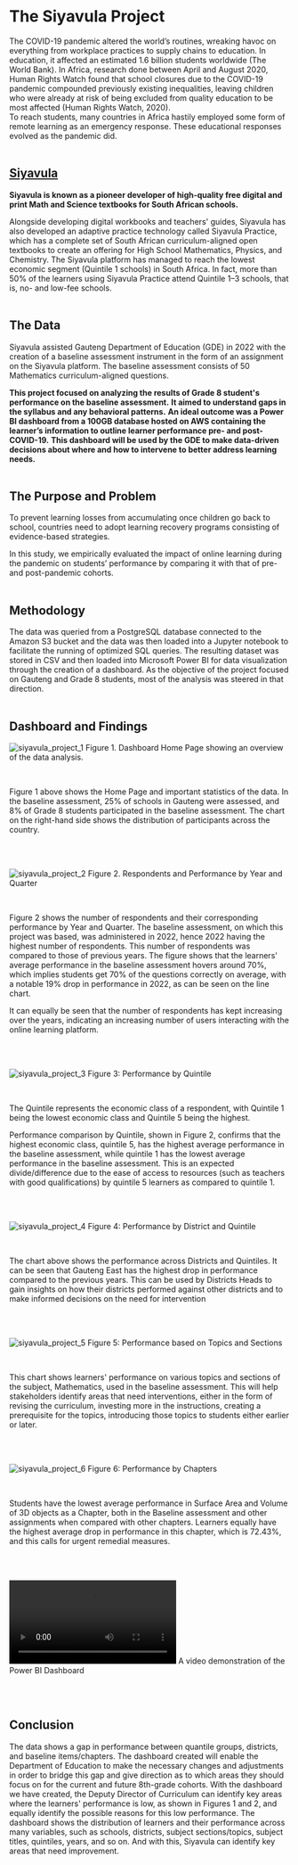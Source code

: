 # The Siyavula Project

The COVID-19 pandemic altered the world’s routines, wreaking havoc on everything from workplace practices to supply chains
to education. In education, it affected an estimated 1.6 billion students worldwide (The World Bank). In Africa, research done 
between April and August 2020, Human Rights Watch found that school closures due to the COVID-19 pandemic compounded
previously existing inequalities, leaving children who were already at risk of being excluded from quality education to be most
affected (Human Rights Watch, 2020).
<br>
To reach students, many countries in Africa hastily employed some form of remote learning as an emergency response. These
educational responses evolved as the pandemic did.
<br>
<br>

## [Siyavula](https://www.siyavula.com/)

**Siyavula is known as a pioneer developer of high-quality free digital and print Math and Science textbooks for South African
schools.**

Alongside developing digital workbooks and teachers' guides, Siyavula has also developed an adaptive practice technology called 
Siyavula Practice, which has a complete set of South African curriculum-aligned open textbooks to create an offering for High 
School Mathematics, Physics, and Chemistry. The Siyavula platform has managed to reach the lowest economic segment 
(Quintile 1 schools) in South Africa. In fact, more than 50% of the learners using Siyavula Practice attend Quintile 1–3 schools, 
that is, no- and low-fee schools.
<br>
<br>

## The Data

Siyavula assisted Gauteng Department of Education (GDE) in 2022 with the creation of a baseline assessment instrument in the form of 
an assignment on the Siyavula platform. The baseline assessment consists of 50 Mathematics curriculum-aligned questions.

**This project focused on analyzing the results of Grade 8 student's performance on the baseline assessment.** 
**It aimed to understand gaps in the syllabus and any behavioral patterns.**
**An ideal outcome was a Power BI dashboard from a 100GB database hosted on AWS containing the learner’s information to outline learner performance pre- and post-COVID-19.**
**This dashboard will be used by the GDE to make data-driven decisions about where and how to intervene to better address learning needs.**
<br>
<br>

## The Purpose and Problem

To prevent learning losses from accumulating once children go back to school, countries need to adopt learning recovery
programs consisting of evidence-based strategies.

In this study, we empirically evaluated the impact of online learning during the pandemic on students’ performance by comparing 
it with that of pre- and post-pandemic cohorts.
<br>
<br>

## Methodology

The data was queried from a PostgreSQL database connected to the Amazon S3 bucket and the data was then loaded into a Jupyter notebook to 
facilitate the running of optimized SQL queries. The resulting dataset was stored in CSV and then loaded into Microsoft Power BI for data 
visualization through the creation of a dashboard. As the objective of the project focused on Gauteng and Grade 8 students, most of the 
analysis was steered in that direction.
<br>
<br>

## Dashboard and Findings


![siyavula_project_1](images/siyavula_project_1.PNG)
Figure 1. Dashboard Home Page showing an overview of the data analysis.

<br>

Figure 1 above shows the Home Page and important statistics of the data. In the baseline assessment, 25% of schools in Gauteng were assessed, and 8% of
Grade 8 students participated in the baseline assessment. The chart on the right-hand side shows the distribution of participants across the country.

<br>
<br>

![siyavula_project_2](images/siyavula_project_2.PNG)
Figure 2. Respondents and Performance by Year and Quarter

<br>

Figure 2 shows the number of respondents and their corresponding performance by Year and Quarter. The baseline assessment, on which this project was based,
was administered in 2022, hence 2022 having the highest number of respondents. This number of respondents was compared to those of previous years. The figure 
shows that the learners' average performance in the baseline assessment hovers around 70%, which implies students get 70% of the questions correctly on 
average, with a notable 19% drop in performance in 2022, as can be seen on the line chart.

It can equally be seen that the number of respondents has kept increasing over the years, indicating an increasing number of users interacting with the online learning platform.

<br>
<br>

![siyavula_project_3](images/siyavula_project_3.PNG)
Figure 3: Performance by Quintile

<br>

The Quintile represents the economic class of a respondent, with Quintile 1 being the lowest economic class and Quintile 5 being the highest.

Performance comparison by Quintile, shown in Figure 2, confirms that the highest economic class, quintile 5, has the highest
average performance in the baseline assessment, while quintile 1 has the lowest average performance in the baseline assessment.
This is an expected divide/difference due to the ease of access to resources (such as teachers with good qualifications) by quintile
5 learners as compared to quintile 1.

<br>
<br>

![siyavula_project_4](images/siyavula_project_4.PNG)
Figure 4: Performance by District and Quintile

<br>

The chart above shows the performance across Districts and Quintiles. It can be seen that Gauteng East has the highest drop in performance 
compared to the previous years. This can be used by Districts Heads to gain insights on how their districts performed against other districts 
and to make informed decisions on the need for intervention

<br>
<br>

![siyavula_project_5](images/siyavula_project_5.PNG)
Figure 5: Performance based on Topics and Sections

<br>

This chart shows learners' performance on various topics and sections of the subject, Mathematics, used in the baseline assessment. This will help 
stakeholders identify areas that need interventions, either in the form of revising the curriculum, investing more in the instructions, creating a 
prerequisite for the topics, introducing those topics to students either earlier or later.

<br>
<br>

![siyavula_project_6](images/siyavula_project_6.PNG)
Figure 6: Performance by Chapters

<br>

Students have the lowest average performance in Surface Area and Volume of 3D objects as a Chapter, both in the Baseline assessment and other assignments when
compared with other chapters. Learners equally have the highest average drop in performance in this chapter, which is 72.43%, and this calls for urgent remedial
measures.

<br>
<br>

![siyavula-video-demo](siyavula-video-demo.mp4)
A video demonstration of the Power BI Dashboard

<br>
<br>



## Conclusion

The data shows a gap in performance between quantile groups, districts, and baseline items/chapters. The dashboard created will
enable the Department of Education to make the necessary changes and adjustments in order to bridge this gap and give direction 
as to which areas they should focus on for the current and future 8th-grade cohorts.
With the dashboard we have created, the Deputy Director of Curriculum can identify key areas where the learners' performance is
low, as shown in Figures 1 and 2, and equally identify the possible reasons for this low performance.
The dashboard shows the distribution of learners and their performance across many variables, such as schools, districts, subject
sections/topics, subject titles, quintiles, years, and so on. And with this, Siyavula can identify key areas that need improvement.
